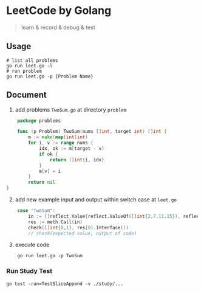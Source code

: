 # LeetCode by Golang 

>learn & record & debug & test

## Usage

    # list all problems
    go run leet.go -l
    # run problem
    go run leet.go -p {Problem Name}


## Document 

1. add problems `TwoSum.go` at directory `problem`
```go
    package problems

    func (p Problem) TwoSum(nums []int, target int) []int {
        m := make(map[int]int)
        for i, v := range nums {
            idx, ok := m[target - v]
            if ok {
                return []int{i, idx}
            }
            m[v] = i
        }
        return nil
}
```
2. add new example input and output within switch case  at `leet.go` 
```go
    case "TwoSum":
		in := []reflect.Value{reflect.ValueOf([]int{2,7,11,15}), reflect.ValueOf(9)}
		res := meth.Call(in)
		check([]int{0,1}, res[0].Interface())
        // check(expected value, output of code)
```

3. execute code

```
    go run leet.go -p TwoSum
```

### Run Study Test

```go test -run=TestSliceAppend -v ./study/...```